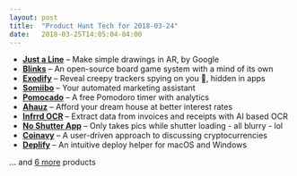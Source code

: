 ```yaml
---
layout: post
title:  "Product Hunt Tech for 2018-03-24"
date:   2018-03-25T14:05:04-04:00
---
```


* **[Just a Line](https://www.producthunt.com/posts/just-a-line?utm_campaign=producthunt-api&utm_medium=api&utm_source=Application%3A+Daily+Digest+RSS+%28ID%3A+3202%29)** – Make simple drawings in AR, by Google
* **[Blinks](https://www.producthunt.com/posts/blinks?utm_campaign=producthunt-api&utm_medium=api&utm_source=Application%3A+Daily+Digest+RSS+%28ID%3A+3202%29)** – An open-source board game system with a mind of its own
* **[Exodify](https://www.producthunt.com/posts/exodify?utm_campaign=producthunt-api&utm_medium=api&utm_source=Application%3A+Daily+Digest+RSS+%28ID%3A+3202%29)** – Reveal creepy trackers spying on you 👀, hidden in apps
* **[Somiibo](https://www.producthunt.com/posts/somiibo?utm_campaign=producthunt-api&utm_medium=api&utm_source=Application%3A+Daily+Digest+RSS+%28ID%3A+3202%29)** – Your automated marketing assistant
* **[Pomocado](https://www.producthunt.com/posts/pomocado?utm_campaign=producthunt-api&utm_medium=api&utm_source=Application%3A+Daily+Digest+RSS+%28ID%3A+3202%29)** – A free Pomodoro timer with analytics
* **[Ahauz](https://www.producthunt.com/posts/ahauz?utm_campaign=producthunt-api&utm_medium=api&utm_source=Application%3A+Daily+Digest+RSS+%28ID%3A+3202%29)** – Afford your dream house at better interest rates
* **[Infrrd OCR](https://www.producthunt.com/posts/infrrd-ocr?utm_campaign=producthunt-api&utm_medium=api&utm_source=Application%3A+Daily+Digest+RSS+%28ID%3A+3202%29)** – Extract data from invoices and receipts with AI based OCR
* **[No Shutter App](https://www.producthunt.com/posts/no-shutter-app?utm_campaign=producthunt-api&utm_medium=api&utm_source=Application%3A+Daily+Digest+RSS+%28ID%3A+3202%29)** – Only takes pics while shutter loading - all blurry - lol
* **[Coinavy](https://www.producthunt.com/posts/coinavy?utm_campaign=producthunt-api&utm_medium=api&utm_source=Application%3A+Daily+Digest+RSS+%28ID%3A+3202%29)** – A user-driven approach to discussing cryptocurrencies
* **[Deplify](https://www.producthunt.com/posts/deplify?utm_campaign=producthunt-api&utm_medium=api&utm_source=Application%3A+Daily+Digest+RSS+%28ID%3A+3202%29)** – An intuitive deploy helper for macOS and Windows

… and [6 more](https://www.producthunt.com/tech) products